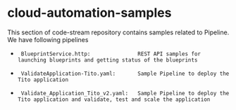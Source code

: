 # cloud-automation-samples

This section of code-stream repository contains samples related to Pipeline. We have following pipelines

 
*      BlueprintService.http:               REST API samples for launching blueprints and getting status of the blueprints
*      ValidateApplication-Tito.yaml:       Sample Pipeline to deploy the Tito application
*      Validate_Application_Tito_v2.yaml:   Sample Pipeline to deploy the Tito application and validate, test and scale the application
